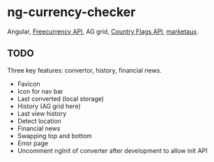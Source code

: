 # ng-currency-checker

Angular, [Freecurrency API](https://freecurrencyapi.com/), AG grid,
[Country Flags API](https://flagsapi.com/),
[marketaux](https://www.marketaux.com/).

## TODO

Three key features: convertor, history, financial news.

- Favicon
- Icon for nav bar
- Last converted (local storage)
- History (AG grid here)
- Last view history
- Detect location
- Financial news
- Swapping top and bottom
- Error page
- Uncomment ngInit of converter after development to allow init API
